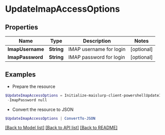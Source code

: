 # UpdateImapAccessOptions
## Properties

Name | Type | Description | Notes
------------ | ------------- | ------------- | -------------
**ImapUsername** | **String** | IMAP username for login | [optional] 
**ImapPassword** | **String** | IMAP password for login | [optional] 

## Examples

- Prepare the resource
```powershell
$UpdateImapAccessOptions = Initialize-maislurp-client-powershellUpdateImapAccessOptions  -ImapUsername null `
 -ImapPassword null
```

- Convert the resource to JSON
```powershell
$UpdateImapAccessOptions | ConvertTo-JSON
```

[[Back to Model list]](../README#documentation-for-models) [[Back to API list]](../README#documentation-for-api-endpoints) [[Back to README]](../README)

